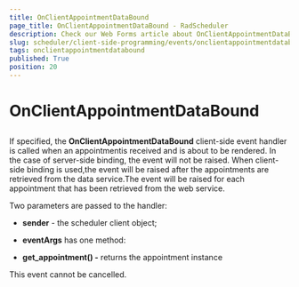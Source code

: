 ```yaml
---
title: OnClientAppointmentDataBound
page_title: OnClientAppointmentDataBound - RadScheduler
description: Check our Web Forms article about OnClientAppointmentDataBound.
slug: scheduler/client-side-programming/events/onclientappointmentdatabound
tags: onclientappointmentdatabound
published: True
position: 20
---
```


# OnClientAppointmentDataBound



## 

If specified, the **OnClientAppointmentDataBound** client-side event handler is called when an appointmentis received and is about to be rendered. In the case of server-side binding, the event will not be raised. When client-side binding is used,the event will be raised after the appointments are retrieved from the data service.The event will be raised for each appointment that has been retrieved from the web service.

Two parameters are passed to the handler:

* **sender** - the scheduler client object;

* **eventArgs** has one method:

* **get_appointment() -** returns the appointment instance

This event cannot be cancelled.
